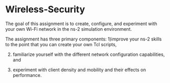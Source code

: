 # Wireless-Security


The goal of this assignment is to create, configure, and experiment with your own Wi-Fi
network in the ns-2 simulation environment. 

The assignment has three primary components:
1)improve your ns-2 skills to the point that you can create your own Tcl scripts, 

2) familiarize yourself with the different network configuration capabilities, and 

3) experiment with client density and mobility and their effects on performance.
